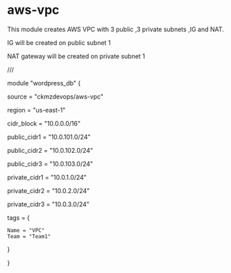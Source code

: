 # aws-vpc
This module creates AWS VPC with 3 public ,3 private subnets ,IG and NAT.

IG will be created on public subnet 1

NAT gateway will be created on private subnet 1 



///





module "wordpress_db" {

source = "ckmzdevops/aws-vpc"

region          = "us-east-1"

cidr_block   = "10.0.0.0/16"

public_cidr1 = "10.0.101.0/24"

public_cidr2 = "10.0.102.0/24"

public_cidr3 = "10.0.103.0/24"

private_cidr1 = "10.0.1.0/24"

private_cidr2 = "10.0.2.0/24"

private_cidr3 = "10.0.3.0/24"

tags = {

	Name = "VPC"
	Team = "Team1"
	
}



}
